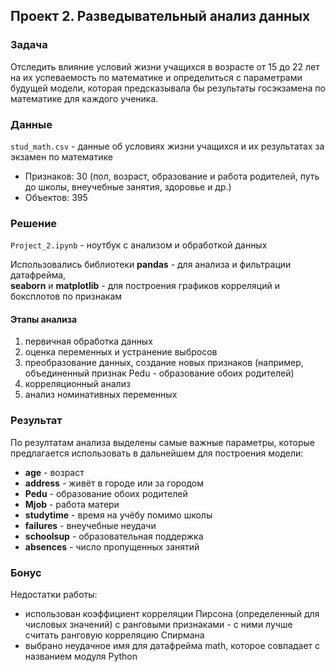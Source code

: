 ## Проект 2. Разведывательный анализ данных

### Задача
Отследить влияние условий жизни учащихся в возрасте от 15 до 22 лет на их успеваемость по математике и определиться с параметрами будущей модели, которая предсказывала бы результаты госэкзамена по математике для каждого ученика.

### Данные
`stud_math.csv` - данные об условиях жизни учащихся и их результатах за экзамен по математике
* Признаков: 30 (пол, возраст, образование и работа родителей, путь до школы, внеучебные занятия, здоровье и др.)
* Объектов: 395

### Решение
`Project_2.ipynb` - ноутбук с анализом и обработкой данных

Использовались библиотеки **pandas** - для анализа и фильтрации датафрейма,  
**seaborn** и **matplotlib** - для построения графиков корреляций и боксплотов по признакам 

#### Этапы анализа 
1. первичная обработка данных
2. оценка переменных и устранение выбросов
3. преобразование данных, создание новых признаков (например, объединенный признак Pedu - образование обоих родителей)
4. корреляционный анализ
5. анализ номинативных переменных

### Результат 
По резултатам анализа выделены самые важные параметры, которые предлагается использовать в дальнейшем для построения модели: 
* **age** - возраст
* **address** - живёт в городе или за городом
* **Pedu** - образование обоих родителей 
* **Mjob** - работа матери
* **studytime** - время на учёбу помимо школы
* **failures** - внеучебные неудачи
* **schoolsup** - образовательная поддержка
* **absences** - число пропущенных занятий

### Бонус
Недостатки работы: 
* использован коэффициент корреляции Пирсона (определенный для числовых значений) с ранговыми признаками - с ними лучше считать ранговую корреляцию Спирмана
* выбрано неудачное имя для датафрейма math, которое совпадает с названием модуля Python
